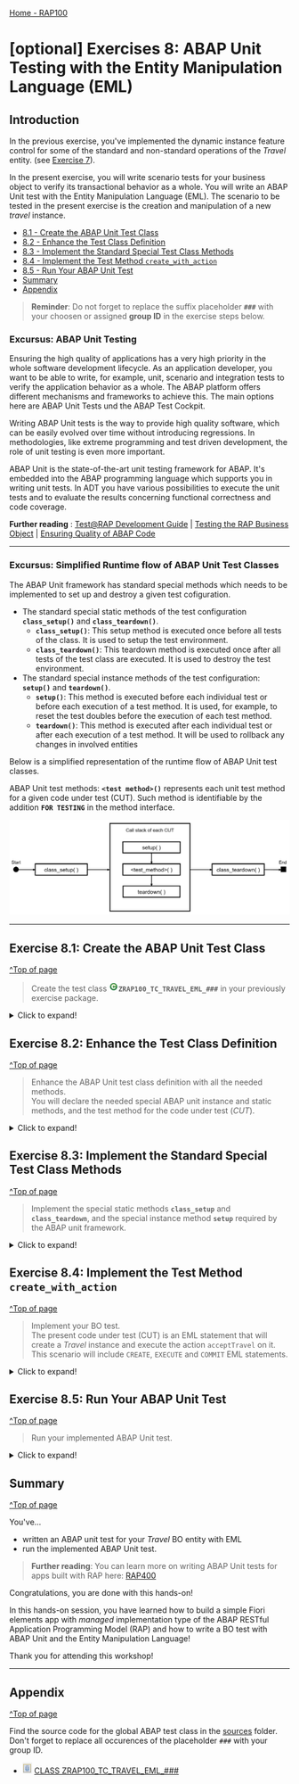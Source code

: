 [Home - RAP100](../../#exercises)

# \[optional\] Exercises 8: ABAP Unit Testing with the Entity Manipulation Language (EML)

## Introduction 
In the previous exercise, you've implemented the dynamic instance feature control for some of the standard and non-standard operations of the _Travel_ entity. (see [Exercise 7](../ex7/readme.md)).

In the present exercise, you will write scenario tests for your business object to verify its transactional behavior as a whole. You will write an ABAP Unit test with the Entity Manipulation Language (EML). The scenario to be tested in the present exercise is the creation and manipulation of a new _travel_ instance.

- [8.1 - Create the ABAP Unit Test Class](#exercise-81-create-the-abap-unit-test-class)
- [8.2 - Enhance the Test Class Definition](#exercise-82-enhance-the-test-class-definition)
- [8.3 - Implement the Standard Special Test Class Methods](#exercise-83-implement-the-standard-special-test-class-methods)
- [8.4 - Implement the Test Method `create_with_action`](#exercise-84-implement-the-test-method-create_with_action)
- [8.5 - Run Your ABAP Unit Test](#exercise-85-run-your-abap-unit-test)
- [Summary](#summary)
- [Appendix](#appendix)

> **Reminder**: Do not forget to replace the suffix placeholder **`###`** with your choosen or assigned **group ID** in the exercise steps below. 

### Excursus: ABAP Unit Testing

Ensuring the high quality of applications has a very high priority in the whole software development lifecycle. As an application developer, you want to be able to write, for example, unit, scenario and integration tests to verify the application behavior as a whole. The ABAP platform offers different mechanisms and frameworks to achieve this. The main options here are ABAP Unit Tests und the ABAP Test Cockpit.

Writing ABAP Unit tests is the way to provide high quality software, which can be easily evolved over time without introducing regressions. In methodologies, like extreme programming and test driven development, the role of unit testing is even more important. 

ABAP Unit is the state-of-the-art unit testing framework for ABAP. It's embedded into the ABAP programming language which supports you in writing unit tests. In ADT you have various possibilities to execute the unit tests and to evaluate the results concerning functional correctness and code coverage.

**Further reading** : [Test@RAP Development Guide](https://help.sap.com/viewer/923180ddb98240829d935862025004d6/Cloud/en-US/1fa88de357464d98a08165cb5830c0ad.html) | [Testing the RAP Business Object](https://help.sap.com/viewer/923180ddb98240829d935862025004d6/Cloud/en-US/600245bbe0204b34b4cd7626339fd56b.html) | [Ensuring Quality of ABAP Code](https://help.sap.com/viewer/5371047f1273405bb46725a417f95433/Cloud/en-US/4ec7641e6e391014adc9fffe4e204223.html)

---
### Excursus: Simplified Runtime flow of ABAP Unit Test Classes

The ABAP Unit framework has standard special methods which needs to be implemented to set up and destroy a given test cofiguration.
- The standard special static methods of the test configuration **`class_setup()`** and **`class_teardown()`**.
  - **`class_setup()`**: This setup method is executed once before all tests of the class. It is used to setup the test environment.
  - **`class_teardown()`**: This teardown method is executed once after all tests of the test class are executed. It is used to destroy the test environment.
- The standard special instance methods of the test configuration: **`setup()`** and **`teardown()`**.
  - **`setup()`**: This method is executed before each individual test or before each execution of a test method. It is used, for example, to reset the test doubles before the execution of each test method.
  - **`teardown()`**: This method is executed after each individual test or after each execution of a test method. It will be used to rollback any changes in involved entities 

Below is a simplified representation of the runtime flow of ABAP Unit test classes. 

ABAP Unit test methods: **`<test method>()`** represents each unit test method for a given code under test (CUT). Such method is identifiable by the addition **`FOR TESTING`** in the method interface.

 ![BO Test – Adjust Test Class](images/testclassruntimeflow01.png)

---

## Exercise 8.1: Create the ABAP Unit Test Class
[^Top of page](#)

> Create the test class ![class icon](images/adt_class.png)**`ZRAP100_TC_TRAVEL_EML_###`** in your previously exercise package.

<details>
  <summary>Click to expand!</summary>

1. Right-click on your package ![package icon](images/adt_package.png)**`ZRAP100_EX###`** and choose **New > ABAP Class** from the context menu.      
 
2. Maintain the required information (`###` is your group ID) and click **Next >**.
   - Name: **`ZRAP100_TC_TRAVEL_EML_###`**
   - Description: _**`BO Test with EML`**_    

3. Assign a transport request and choose **Finish** to create the new ABAP class.

   ![Test Class](images/testclass01.png)

4. Specify the new global ABAP class as an ABAP Unit test class and also specify the test relation to the behavior definition (**`BDEF`**) of your _Travel_ BO entity **`ZRAP100_I_Travel_###`**.
       
   For that, insert the addition **`FOR TESTING RISK LEVEL HARMLESS DURATION SHORT`** after the addition **`CREATE PPUBLIC`** (just before the **`.`**) of the class definition to enable the class for ABAP Unit testing.
   
   ```ABAP   
   FOR TESTING
   RISK LEVEL HARMLESS
   DURATION SHORT   
   ```
   
   Then add the ABAP Doc comment provided as code snippet below at the top of class editor to specify the test relation with your behavior definition **`ZRAP100_I_Travel_###`** (TADIR entry: `R3TR BDEF`). Replace the placeholder `###` with your group ID.
   
   > **Info**: In ABAP Unit testing, test relations allow the tests of a given object to be executed from the referenced object. In the present example, you will execute the test for your RAP BO in the separate test class. It is also possible to write ABAP Unit tests directly in the behavior implementation classes. 
   
   ```ABAP
   "! @testing BDEF:ZRAP100_I_Travel_###
   ```
   
   Your source code should look like this:
   
   ![Test Class](images/testclass02.png)
 
5. Save ![save icon](images/adt_save.png) the changes.

</details>

## Exercise 8.2: Enhance the Test Class Definition
[^Top of page](#)

> Enhance the ABAP Unit test class definition with all the needed methods.  
> You will declare the needed special ABAP unit instance and static methods, and the test method for the code under test (_CUT_).

 <details>
  <summary>Click to expand!</summary>

1. Insert the code snippet provided below under the **`PRIVATE SECTION.`** statement in the class definition.  
   
   ```ABAP
       CLASS-DATA:
         cds_test_environment TYPE REF TO if_cds_test_environment,
         sql_test_environment TYPE REF TO if_osql_test_environment,
         begin_date           TYPE /dmo/begin_date,
         end_date             TYPE /dmo/end_date,
         agency_mock_data     TYPE STANDARD TABLE OF /dmo/agency,
         customer_mock_data   TYPE STANDARD TABLE OF /dmo/customer,
         carrier_mock_data    TYPE STANDARD TABLE OF /dmo/carrier,
         flight_mock_data     TYPE STANDARD TABLE OF /dmo/flight.
       
       CLASS-METHODS:
         class_setup,    " setup test double framework
         class_teardown. " stop test doubles
      METHODS:
         setup,          " reset test doubles      
         teardown.       " rollback any changes
         
      METHODS:
         " CUT: create with action call and commit
         create_with_action FOR TESTING RAISING cx_static_check.
   ```
       
   An error will be displayed in the ABAP editor due to the missing method bodies in the class implementations.  
   
2. Add the method bodies via ADT quick fix.    
    
   For that, set your cursor on the method name **`class_setup`**, press **Ctrl+1** to display the **Quick Assist** view, and select the entry _**`+ Add 5 unimplemented methods`**_ from the pop-up menu to add the empty method bodies in the class implementation section.

   Your source code should now look like:
   
   ![Test Class](images/testclass03.png) 
   
    **Short explanation**:
      - Various static attributes for the test doubles and the mock data  
        -	**`cds_test_environment`**: The reference object for the CDS TDF (**`if_cds_test_environment`**) which is used to provide test doubles for the _travel_ CDS entity of the base BO view. The CDS test doubles will be used for _read_ operations.  
        -	**`sql_test_environment`**: The reference object for the ABAP SQL TDF (**`if_osql_test_environment`**) is used for stubing the additional needed database tables. The database test doubles will be used for _write_ operations.          
      - The ABAP unit framework standard special methods of the test configuration are specified: **`setup`**, **`teardown`**, **`class_setup`**, and **`class_teardown`**.
      -  The method **`create_with_action()`** is the unit test method for our CUT. Test methods are easily identifiable by the addition **`FOR TESTING`** in the method signature.
       
3. Save ![save icon](images/adt_save.png) the changes.
     
 </details>

## Exercise 8.3: Implement the Standard Special Test Class Methods
[^Top of page](#)

> Implement the special static methods **`class_setup`** and **`class_teardown`**,  and the special instance method **`setup`** required by the ABAP unit framework.

 <details>
  <summary>Click to expand!</summary>

1. Implement the static method **`class_setup`** which is used to setup the test doubles environment and prepare the test data.       
    
   Replace the method body with the code snippet below and replace all occurrences of the placeholder **`###`** with your group ID. 
   
   Use the **Pretty Printer** (**Shift+F1**) to format your source code and save ![save icon](images/adt_save.png) the changes.
      
   ```ABAP
    METHOD class_setup.
      " create the test doubles for the underlying CDS entities
      cds_test_environment = cl_cds_test_environment=>create_for_multiple_cds(
                        i_for_entities = VALUE #(
                          ( i_for_entity = 'ZRAP100_I_Travel_###' ) ) ).
                          
      " create test doubles for additional used tables.
      sql_test_environment = cl_osql_test_environment=>create(
      i_dependency_list = VALUE #( ( '/DMO/AGENCY' )
                                   ( '/DMO/CUSTOMER' )
                                   ( '/DMO/CARRIER' )
                                   ( '/DMO/FLIGHT' ) ) ).

      " prepare the test data
      begin_date = cl_abap_context_info=>get_system_date( ) + 10.
      end_date   = cl_abap_context_info=>get_system_date( ) + 30.

      agency_mock_data   = VALUE #( ( agency_id = '070041' name = 'Agency 070041' ) ).
      customer_mock_data = VALUE #( ( customer_id = '000093' last_name = 'Customer 000093' ) ).
      carrier_mock_data  = VALUE #( ( carrier_id = '123' name = 'carrier 123' ) ).
      flight_mock_data   = VALUE #( ( carrier_id = '123' connection_id = '9876' flight_date = begin_date
                                      price = '2000' currency_code = 'EUR' ) ).
    ENDMETHOD.   
   ```   

   Your source code should look like this:
   
   ![Test Class](images/testclass04.png)    
  
2. Save ![save icon](images/adt_save.png) the changes.

3. Implement the ABAP Unit framework standard static method **`class_teardown`** which is used to stop the test doubles at the end of the test class execution.
    
   Replace the method body with the code snippet provided below, format your code your source code, and save ![save icon](images/adt_save.png) the changes.

   ```ABAP
    METHOD class_teardown.
      " remove test doubles
      cds_test_environment->destroy(  ).
      sql_test_environment->destroy(  ).
    ENDMETHOD.
   ```   
   
   Your source code should look like this:
   
   ![Test Class](images/testclass05.png)


4.	Implement the special instance method **`setup`** which is used to reset the test doubles and insert the test data before the execution of the test method - or of each test method of a test class in general.    

    Insert the code snippet below in the appropriate method implementation as shown on the screenshot.

    ```ABAP
       METHOD setup.
         " clear the test doubles per test
         cds_test_environment->clear_doubles(  ).
         sql_test_environment->clear_doubles(  ).
         " insert test data into test doubles
         sql_test_environment->insert_test_data( agency_mock_data   ).
         sql_test_environment->insert_test_data( customer_mock_data ).
         sql_test_environment->insert_test_data( carrier_mock_data  ).
         sql_test_environment->insert_test_data( flight_mock_data   ).
       ENDMETHOD.
    ``` 

   The source code should look like this:

   ![Test Class](images/testclass06.png)


5. Implement the special instance method **`teardown`** which is used to rollback any changes in the involved entities after the execution the test method.

    Replace the method body with the code snippet provided below and format your code your source code.

    ```ABAP
     METHOD teardown.
       " clean up any involved entity
       ROLLBACK ENTITIES.    
     ENDMETHOD.    
    ```

    The source code should look like follows.

    ![Test Class](images/testclass07.png)


6. Save ![save icon](images/adt_save.png) the changes.

 </details>
 
 ## Exercise 8.4: Implement the Test Method `create_with_action`
[^Top of page](#)

> Implement your BO test.   
> The present code under test (CUT) is an EML statement that will create a _Travel_ instance and execute the action `acceptTravel` on it. This scenario will include `CREATE`, `EXECUTE` and  `COMMIT` EML statements.

 <details>
  <summary>Click to expand!</summary>

1. Implement the test method **`create_with_action`**.  
   
   Insert the code snippet provided below in the method body and replace all occurrences of **`###`** with your group ID.
   
   ```ABAP   
      METHOD create_with_action.
        " create a complete composition: Travel (root) 
        MODIFY ENTITIES OF ZRAP100_I_Travel_###
         ENTITY Travel
           CREATE SET FIELDS WITH
             VALUE #( (  %cid = 'ROOT1'
                         AgencyID      = agency_mock_data[ 1 ]-agency_id
                         CustomerID    = customer_mock_data[ 1 ]-customer_id
                         BeginDate     = begin_date
                         EndDate       = end_date
                         Description   = 'TestTravel 1'
                         TotalPrice    = '1100'
                         BookingFee    = '20'
                         CurrencyCode  = 'EUR'
                    ) )

         " execute action `acceptTravel`
         ENTITY Travel
           EXECUTE acceptTravel
             FROM VALUE #( ( %cid_ref = 'ROOT1' ) )

        " execute action `deductDiscount`
         ENTITY Travel
           EXECUTE deductDiscount
             FROM VALUE #( ( %cid_ref = 'ROOT1'
                             %param-discount_percent = '20' ) )   "=> 20%

         " result parameters
         MAPPED   DATA(mapped)
         FAILED   DATA(failed)
         REPORTED DATA(reported).

        " expect no failures and messages
        cl_abap_unit_assert=>assert_initial( msg = 'failed'   act = failed ).
        cl_abap_unit_assert=>assert_initial( msg = 'reported' act = reported ).

        " expect a newly created record in mapped tables
        cl_abap_unit_assert=>assert_not_initial( msg = 'mapped-travel'  act = mapped-travel ).

        " persist changes into the database (using the test doubles)
        COMMIT ENTITIES RESPONSES
          FAILED   DATA(commit_failed)
          REPORTED DATA(commit_reported).

        " no failures expected
        cl_abap_unit_assert=>assert_initial( msg = 'commit_failed'   act = commit_failed ).
        cl_abap_unit_assert=>assert_initial( msg = 'commit_reported' act = commit_reported ).

        " read the data from the persisted travel entity (using the test doubles)
        SELECT * FROM ZRAP100_I_Travel_### INTO TABLE @DATA(lt_travel). "#EC CI_NOWHERE         
        " assert the existence of the persisted travel entity      
        cl_abap_unit_assert=>assert_not_initial( msg = 'travel from db' act = lt_travel ).
        " assert the generation of a travel ID (key) at creation
        cl_abap_unit_assert=>assert_not_initial( msg = 'travel-id' act = lt_travel[ 1 ]-TravelID ).
        " assert that the action has changed the overall status
        cl_abap_unit_assert=>assert_equals( msg = 'overall status' exp = 'A' act = lt_travel[ 1 ]-OverallStatus ).
        " assert the discounted booking_fee
        cl_abap_unit_assert=>assert_equals( msg = 'discounted booking_fee' exp = '16' act = lt_travel[ 1 ]-BookingFee ).
        
      ENDMETHOD.
   ```

   The source code should look like this:

   ![Test Class](images/testclass08.png)
         
   **Short explanation:**  
   - The complete CUT is a complex EML Statement comprising a **`MODIFY ENTITIES`** statement **`CREATE`** and **`EXECUTE`** additions, and a **`COMMIT ENTITIES`** statement.
   - The class **`CL_ABAP_UNIT_ASSERT`** is used in test method implementations to check/assert the test assumptions. It offers various static methods for the purposes - e.g. `assert_equals()`, `assert_initial()`, `assert_not_initial()`, and `assert_differs()`.
   - Block (1) 
     - CUT: **`MODIFY ENTITIES`** statement, including the following
       - a **`CREATE`** addition which creates a _travel_ instance (root).
       - an **`EXECUTE`** addition which calls the action **`acceptTravel`** on the _travel_ instance.
       - an **`EXECUTE`** addition which calls the action **`deductDiscount`** on the _travel_ instance. 
     - First assertion block on the result parameters - before committing the changes 
       - An assertion used to check for eventual failures and messages during the creation of the instances and the execution of the action. 
       - An assertion used to check the returned **`mapped`** table for the created _travel_ and _booking_ instances. 
   - Block (2)
        - CUT:  **`COMMIT ENTITIES`** statement which persists the changes to the database (test doubles).
        - The second assertion block checks for an eventual failure of the performed commit by examinating the return parameters **`commit_failed`** and **`commit_reported`**.
   - Block (3)
        - Third assertion block to check the successful persistence of the data in the test doubles. 
        - For that, the committed data is first read via a **`SELECT`** statement on the base BO view **`ZRAP100_I_Travel_####`**; The data is read from the configure test double.
        - Various assertion checks are performed. Please read the comment lines in the code snippet for more explanation.

8.	Save ![save icon](images/adt_save.png) and activate ![activate icon](images/adt_activate.png) the changes.
  
You are through with writing your BO test. Go ahead and execute it.
 </details>


## Exercise 8.5: Run Your ABAP Unit Test 
[^Top of page](#)

> Run your implemented ABAP Unit test.

 <details>
  <summary>Click to expand!</summary>

1. Execute the implemented unit test.   

   For that, right-click on either the test method name **`create_with_action`** or the test class name in the **Outline** or **Project Explorer** view, and select **Run as > ABAP Unit Test** from the context menu or simply press **Ctrl+Shift+F10**.  

   Your result should look like this:
   
   ![Test Class](images/testclass09.png)
   
10. Now, run the unit test from the related behavior definition **`ZRAP100_I_Travel_###`**.

    In the [8.1 - Create the ABAP Unit Test Class](#exercise-81-create-the-abap-unit-test-class) of this document, you've specified the test relation to your behavior definition **`ZRAP100_I_Travel_###`** using the special ABAP Doc comment **`"! @testing BDEF:ZRAP100_I_Travel_###`**, where **`###`** is your group ID.   
 
    This means that every ABAP Unit tests implemented in this test class can be executed from the behavior definition ![bdef icon](images/adt_bdef.png)**`ZRAP100_I_Travel_####`**.
  
    Select your BO behavior definition ![bdef icon](images/adt_bdef.png)**`ZRAP100_I_Travel_###`** in the **Project Explorer**, right-click on it, and select **Run as > ABAP Unit Test** (**Ctrl+Shift+F10**) from the context menu to executed all its related unit tests; Currently only one :-). 
    
    All units tests related to this behavior definition are executed and displayed under _**Foreign Tests**_ in the _**ABAP Unit**_ view.
   
    ![Test Class](images/unitt.png)
    
    That's it for this exercise!     
 
 </details>

## Summary 
[^Top of page](#)

You've... 
- written an ABAP unit test for your _Travel_ BO entity with EML 
- run the implemented ABAP Unit test.

> **Further reading**: You can learn more on writing ABAP Unit tests for apps built with RAP here: [RAP400](../../../../rap4xx/rap400)

Congratulations, you are done with this hands-on!

In this hands-on session, you have learned how to build a simple Fiori elements app with _managed_ implementation type of the ABAP RESTful Application Programming Model (RAP) and how to write a BO test with ABAP Unit and the Entity Manipulation Language!

Thank you for attending this workshop!

---

## Appendix
[^Top of page](#)

Find the source code for the global ABAP test class in the [sources](sources) folder. Don't forget to replace all occurences of the placeholder `###` with your group ID.

- ![document](images/doc.png) [CLASS ZRAP100_TC_TRAVEL_EML_###](sources/EX8_CLASS_ZRAP100_TC_TRAVEL_EML.txt)

